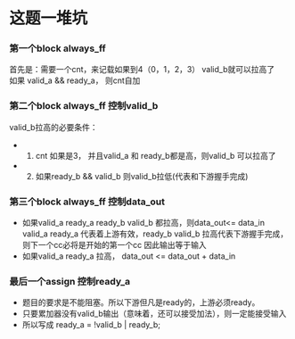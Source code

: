 # 这题一堆坑

### 第一个block always_ff 
首先是：需要一个cnt，来记载如果到4（0，1，2，3） valid_b就可以拉高了  
如果 valid_a && ready_a， 则cnt自加  

### 第二个block always_ff 控制valid_b
valid_b拉高的必要条件：
  - 1. cnt 如果是3， 并且valid_a 和 ready_b都是高，则valid_b 可以拉高了
  - 2. 如果ready_b && valid_b 则valid_b拉低(代表和下游握手完成)

### 第三个block always_ff 控制data_out
  - 如果valid_a ready_a ready_b valid_b 都拉高，则data_out<= data_in
    valid_a  ready_a 代表着上游有效，ready_b valid_b 拉高代表下游握手完成，则下一个cc必将是开始的第一个cc
    因此输出等于输入  
  - 如果valid_a ready_a 拉高， data_out <= data_out + data_in

### 最后一个assign 控制ready_a
  - 题目的要求是不能阻塞。所以下游但凡是ready的，上游必须ready。
  - 只要累加器没有valid_b输出（意味着，还可以接受加法），则一定能接受输入
  - 所以写成 ready_a = !valid_b | ready_b;
